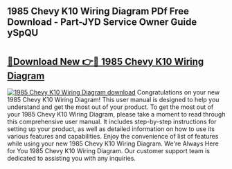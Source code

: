 ## 1985 Chevy K10 Wiring Diagram PDf Free Download - Part-JYD Service Owner Guide ySpQU

# <h2><a href="http://dfhmr9.blite.top/?on=1985+Chevy+K10+Wiring+Diagram">🔗Download New 👉🔴 1985 Chevy K10 Wiring Diagram</a></h2>

[![1985 Chevy K10 Wiring Diagram download](https://i.imgur.com/lujVjoI.png)](http://dfhmr9.blite.top/?on=1985+Chevy+K10+Wiring+Diagram)
Congratulations on your new 1985 Chevy K10 Wiring Diagram! This user manual is designed to help you understand and get the most out of your product. To get the most out of your 1985 Chevy K10 Wiring Diagram, please take a moment to read through this comprehensive user manual. It includes step-by-step instructions for setting up your product, as well as detailed information on how to use its various features and capabilities. Enjoy the convenience of list of features while using your new 1985 Chevy K10 Wiring Diagram. We're Always Here for You 1985 Chevy K10 Wiring Diagram. Our customer support team is dedicated to assisting you with any inquiries.
